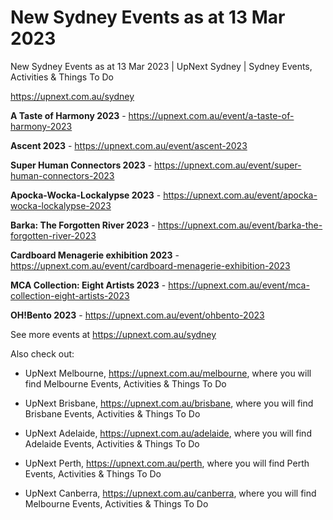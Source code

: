 # New Sydney Events as at 13 Mar 2023
New Sydney Events as at 13 Mar 2023 | UpNext Sydney | Sydney Events, Activities &amp; Things To Do

https://upnext.com.au/sydney


**A Taste of Harmony 2023** - https://upnext.com.au/event/a-taste-of-harmony-2023

**Ascent 2023** - https://upnext.com.au/event/ascent-2023

**Super Human Connectors 2023** - https://upnext.com.au/event/super-human-connectors-2023

**Apocka-Wocka-Lockalypse 2023** - https://upnext.com.au/event/apocka-wocka-lockalypse-2023

**Barka: The Forgotten River 2023** - https://upnext.com.au/event/barka-the-forgotten-river-2023

**Cardboard Menagerie exhibition 2023** - https://upnext.com.au/event/cardboard-menagerie-exhibition-2023

**MCA Collection: Eight Artists 2023** - https://upnext.com.au/event/mca-collection-eight-artists-2023

**OH!Bento 2023** - https://upnext.com.au/event/ohbento-2023



See more events at https://upnext.com.au/sydney


Also check out:

* UpNext Melbourne, https://upnext.com.au/melbourne, where you will find Melbourne Events, Activities & Things To Do

* UpNext Brisbane, https://upnext.com.au/brisbane, where you will find Brisbane Events, Activities & Things To Do

* UpNext Adelaide, https://upnext.com.au/adelaide, where you will find Adelaide Events, Activities & Things To Do

* UpNext Perth, https://upnext.com.au/perth, where you will find Perth Events, Activities & Things To Do

* UpNext Canberra, https://upnext.com.au/canberra, where you will find Melbourne Events, Activities & Things To Do